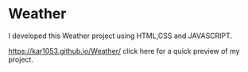 # Weather
I developed this Weather project using HTML,CSS and JAVASCRIPT.

https://kar1053.github.io/Weather/ click here for a quick preview of my project.

